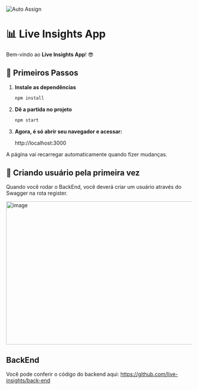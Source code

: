 ![Auto Assign](https://github.com/live-insights/front-end/actions/workflows/auto-assign.yml/badge.svg)

# 📊 Live Insights App 

Bem-vindo ao **Live Insights App**! 😎

## 🚀 Primeiros Passos 

1. **Instale as dependências** 

   ```bash
   npm install
   ```

2. **Dê a partida no projeto** 

    ```bash
    npm start
    ```

3. **Agora, é só abrir seu navegador e acessar:**

    http://localhost:3000

A página vai recarregar automaticamente quando fizer mudanças. 

## 🔑 Criando usuário pela primeira vez

Quando você rodar o BackEnd, você deverá criar um usuário através do Swagger na rota register.

<img width="1270" height="388" alt="image" src="https://github.com/user-attachments/assets/d674acb7-02ed-4a42-91fc-65d14fff2392" />

## BackEnd

Você pode conferir o código do backend aqui:
https://github.com/live-insights/back-end

